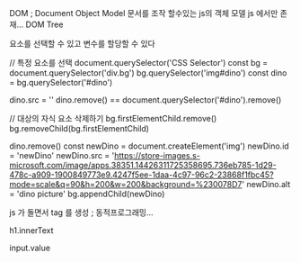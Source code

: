 DOM ; Document Object Model 
문서를 조작 할수있는 js의 객체 모델 
js 에서만 존재...
DOM Tree

요소를 선택할 수 있고
변수를 할당할 수 있다 

// 특정 요소를 선택 
document.querySelector('CSS Selector')
const bg = document.querySelector('div.bg')
bg.querySelector('img#dino')
const dino = bg.querySelector('#dino')

dino.src = ''
dino.remove() == document.querySelector('#dino').remove()

// 대상의 자식 요소 삭제하기 
bg.firstElementChild.remove()
bg.removeChild(bg.firstElementChild)


dino.remove()
const newDino = document.createElement('img')
newDino.id = 'newDino'
newDino.src = 'https://store-images.s-microsoft.com/image/apps.38351.14426311725358695.736eb785-1d29-478c-a909-1900849773e9.4247f5ee-1daa-4c97-96c2-23868f1fbc45?mode=scale&q=90&h=200&w=200&background=%230078D7'
newDino.alt = 'dino picture'
bg.appendChild(newDino)

js 가 돌면서 tag 를 생성 ; 동적프로그래밍...


h1.innerText

input.value
